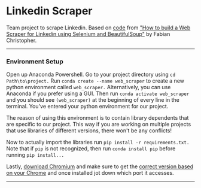 # Linkedin Scraper
Team project to scrape Linkedin. Based on [code](https://github.com/FabChris01/Linkedin-Web-Scraper) from ["How to build a Web Scraper for Linkedin using Selenium and BeautifulSoup"](https://medium.com/featurepreneur/how-to-build-a-web-scraper-for-linkedin-using-selenium-and-beautifulsoup-94ab717d69a0) by Fabian Christopher.

----

### Environment Setup
Open up Anaconda Powershell. Go to your project directory using `cd Path\to\project.` 
Run `conda create --name web_scraper` to create a new python environment called `web_scraper.` Alternatively, you can use Anaconda if you prefer using a GUI. Then run `conda activate web_scraper` and you should see `(web_scraper)` at the beginning of every line in the terminal. You've entered your python environment for our project.


The reason of using this environment is to contain library dependents that are specific to our project. This way if you are working on multiple projects that
use libraries of different versions, there won't be any conflicts!  

Now to actually import the libraries run `pip install -r requirements.txt.` Note that if `pip` is not recognized, then run `conda install pip` before running `pip install...` 

Lastly, [download Chromium](https://chromedriver.chromium.org/) and make sure to get the [correct version based on your Chrome](https://pchelp.ricmedia.com/check-chromium-browser-version/) and once installed jot down which port it accesses. 

---




